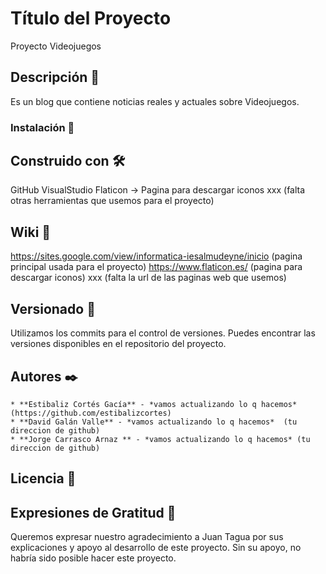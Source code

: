 # Título del Proyecto
Proyecto Videojuegos

## Descripción 🚀
Es un blog que contiene noticias reales y actuales sobre Videojuegos.

### Instalación 🔧

## Construido con 🛠️
GitHub
VisualStudio 
Flaticon -> Pagina para descargar iconos
xxx (falta otras herramientas que usemos para el proyecto)

## Wiki 📖
https://sites.google.com/view/informatica-iesalmudeyne/inicio (pagina principal usada para el proyecto)
https://www.flaticon.es/ (pagina para descargar iconos)
xxx (falta la url de las paginas web que usemos)

## Versionado 📌
Utilizamos los commits para el control de versiones. 
Puedes encontrar las versiones disponibles en el repositorio del proyecto. 

## Autores ✒️
    * **Estibaliz Cortés Gacía** - *vamos actualizando lo q hacemos* (https://github.com/estibalizcortes)
    * **David Galán Valle** - *vamos actualizando lo q hacemos*  (tu direccion de github)
    * **Jorge Carrasco Arnaz ** - *vamos actualizando lo q hacemos* (tu direccion de github)

## Licencia 📄

## Expresiones de Gratitud 🎁
Queremos expresar nuestro agradecimiento a Juan Tagua por sus explicaciones y apoyo al desarrollo de este proyecto. 
Sin su apoyo, no habría sido posible hacer este proyecto.